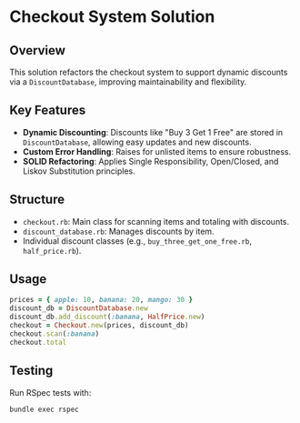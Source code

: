 # Checkout System Solution

## Overview

This solution refactors the checkout system to support dynamic discounts via a `DiscountDatabase`, improving maintainability and flexibility.

## Key Features

- **Dynamic Discounting**: Discounts like "Buy 3 Get 1 Free" are stored in `DiscountDatabase`, allowing easy updates and new discounts.
- **Custom Error Handling**: Raises for unlisted items to ensure robustness.
- **SOLID Refactoring**: Applies Single Responsibility, Open/Closed, and Liskov Substitution principles.

## Structure

- `checkout.rb`: Main class for scanning items and totaling with discounts.
- `discount_database.rb`: Manages discounts by item.
- Individual discount classes (e.g., `buy_three_get_one_free.rb`, `half_price.rb`).

## Usage

```ruby
prices = { apple: 10, banana: 20, mango: 30 }
discount_db = DiscountDatabase.new
discount_db.add_discount(:banana, HalfPrice.new)
checkout = Checkout.new(prices, discount_db)
checkout.scan(:banana)
checkout.total
```

## Testing

Run RSpec tests with:

```bash
bundle exec rspec
```
